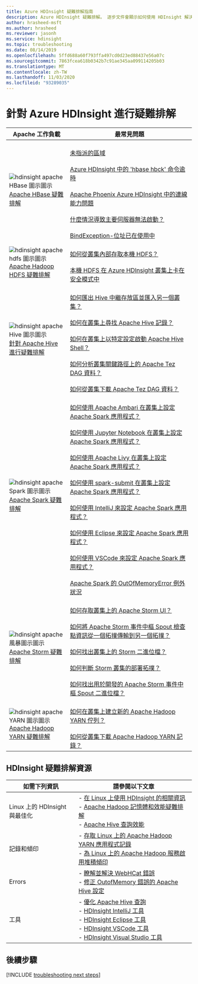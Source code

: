 ```yaml
---
title: Azure HDInsight 疑難排解指南
description: Azure HDInsight 疑難排解。 逐步文件會顯示如何使用 HDInsight 解決 Apache Hive、Apache Spark、Apache YARN、Apache HBase、HDFS 和 Apache Storm 的常見問題。
author: hrasheed-msft
ms.author: hrasheed
ms.reviewer: jasonh
ms.service: hdinsight
ms.topic: troubleshooting
ms.date: 08/14/2019
ms.openlocfilehash: 5ffd688a60f793ffa497cd0d23ed88437e56a07c
ms.sourcegitcommit: 7863fcea618b0342b7c91ae345aa099114205b03
ms.translationtype: MT
ms.contentlocale: zh-TW
ms.lasthandoff: 11/03/2020
ms.locfileid: "93289035"
---
```

# <a name="troubleshoot-azure-hdinsight"></a>針對 Azure HDInsight 進行疑難排解

| Apache 工作負載 | 最常見問題 |
|---|---|
|![hdinsight apache HBase 圖示圖示](./media/hdinsight-troubleshoot-guide/hdinsight-apache-hbase.png)<br>[Apache HBase 疑難排解]()|<br>[未指派的區域](hbase/hbase-troubleshoot-unassigned-regions.md#scenario-unassigned-regions)<br><br>[Azure HDInsight 中的 'hbase hbck' 命令逾時](hbase/hbase-troubleshoot-timeouts-hbase-hbck.md)<br><br>[Apache Phoenix Azure HDInsight 中的連線能力問題](hbase/hbase-troubleshoot-phoenix-connectivity.md)<br><br>[什麼情況導致主要伺服器無法啟動？](hbase/hbase-troubleshoot-start-fails.md)<br><br>[BindException-位址已在使用中](hbase/hbase-troubleshoot-bindexception-address-use.md)|
|![hdinsight apache hdfs 圖示圖示](./media/hdinsight-troubleshoot-guide/hdinsight-apache-hdfs.png)<br>[Apache Hadoop HDFS 疑難排解](hdinsight-troubleshoot-hdfs.md)|<br>[如何從叢集內部存取本機 HDFS？](hdinsight-troubleshoot-hdfs.md#how-do-i-access-local-hdfs-from-inside-a-cluster)<br><br>[本機 HDFS 在 Azure HDInsight 叢集上卡在安全模式中](hadoop/hdinsight-hdfs-troubleshoot-safe-mode.md)|
|![hdinsight apache Hive 圖示圖示](./media/hdinsight-troubleshoot-guide/hdinsight-apache-hive.png)<br>[針對 Apache Hive 進行疑難排解](hdinsight-troubleshoot-hive.md)|<br>[如何匯出 Hive 中繼存放區並匯入另一個叢集？](hdinsight-troubleshoot-hive.md#how-do-i-export-a-hive-metastore-and-import-it-on-another-cluster)<br><br>[如何在叢集上尋找 Apache Hive 記錄？](hdinsight-troubleshoot-hive.md#how-do-i-locate-hive-logs-on-a-cluster)<br><br>[如何在叢集上以特定設定啟動 Apache Hive Shell？](hdinsight-troubleshoot-hive.md#how-do-i-launch-the-hive-shell-with-specific-configurations-on-a-cluster)<br><br>[如何分析叢集關鍵路徑上的 Apache Tez DAG 資料？](hdinsight-troubleshoot-hive.md#how-do-i-analyze-tez-dag-data-on-a-cluster-critical-path)<br><br>[如何從叢集下載 Apache Tez DAG 資料？](hdinsight-troubleshoot-hive.md#how-do-i-download-tez-dag-data-from-a-cluster)|
|![hdinsight apache Spark 圖示圖示](./media/hdinsight-troubleshoot-guide/hdinsight-apache-spark.png)<br>[Apache Spark 疑難排解](./spark/apache-troubleshoot-spark.md)|<br>[如何使用 Apache Ambari 在叢集上設定 Apache Spark 應用程式？](spark/apache-troubleshoot-spark.md#how-do-i-configure-an-apache-spark-application-by-using-apache-ambari-on-clusters)<br><br>[如何使用 Jupyter Notebook 在叢集上設定 Apache Spark 應用程式？](spark/apache-troubleshoot-spark.md#how-do-i-configure-an-apache-spark-application-by-using-a-jupyter-notebook-on-clusters)<br><br>[如何使用 Apache Livy 在叢集上設定 Apache Spark 應用程式？](spark/apache-troubleshoot-spark.md#how-do-i-configure-an-apache-spark-application-by-using-apache-livy-on-clusters)<br><br>[如何使用 spark-submit 在叢集上設定 Apache Spark 應用程式？](spark/apache-troubleshoot-spark.md#how-do-i-configure-an-apache-spark-application-by-using-spark-submit-on-clusters)<br><br>[如何使用 IntelliJ 來設定 Apache Spark 應用程式？](spark/apache-spark-intellij-tool-plugin.md)<br><br>[如何使用 Eclipse 來設定 Apache Spark 應用程式？](spark/apache-spark-eclipse-tool-plugin.md)<br><br>[如何使用 VSCode 來設定 Apache Spark 應用程式？](hdinsight-for-vscode.md)<br><br>[Apache Spark 的 OutOfMemoryError 例外狀況](spark/apache-spark-troubleshoot-outofmemory.md#scenario-outofmemoryerror-exception-for-apache-spark)|
|![hdinsight apache 風暴圖示圖示](./media/hdinsight-troubleshoot-guide/hdinsight-apache-storm.png)<br>[Apache Storm 疑難排解](./storm/apache-troubleshoot-storm.md)|<br>[如何存取叢集上的 Apache Storm UI？](storm/apache-troubleshoot-storm.md#how-do-i-access-the-storm-ui-on-a-cluster)<br><br>[如何將 Apache Storm 事件中樞 Spout 檢查點資訊從一個拓撲傳輸到另一個拓撲？](storm/apache-troubleshoot-storm.md#how-do-i-transfer-storm-event-hub-spout-checkpoint-information-from-one-topology-to-another)<br><br>[如何找出叢集上的 Storm 二進位檔？](storm/apache-troubleshoot-storm.md#how-do-i-locate-storm-binaries-on-a-cluster)<br><br>[如何判斷 Storm 叢集的部署拓撲？](storm/apache-troubleshoot-storm.md#how-do-i-determine-the-deployment-topology-of-a-storm-cluster)<br><br>[如何找出用於開發的 Apache Storm 事件中樞 Spout 二進位檔？](storm/apache-troubleshoot-storm.md#how-do-i-locate-storm-event-hub-spout-binaries-for-development)|
|![hdinsight apache YARN 圖示圖示](./media/hdinsight-troubleshoot-guide/hdinsight-apache-yarn.png)<br>[Apache Hadoop YARN 疑難排解](hdinsight-troubleshoot-YARN.md)|<br>[如何在叢集上建立新的 Apache Hadoop YARN 佇列？](hdinsight-troubleshoot-yarn.md#how-do-i-create-a-new-yarn-queue-on-a-cluster)<br><br>[如何從叢集下載 Apache Hadoop YARN 記錄？](hdinsight-troubleshoot-yarn.md#how-do-i-download-yarn-logs-from-a-cluster)|

## <a name="hdinsight-troubleshooting-resources"></a>HDInsight 疑難排解資源

| 如需下列資訊 | 請參閱以下文章 |
| --- | --- |
| Linux 上的 HDInsight 與最佳化 | - [在 Linux 上使用 HDInsight 的相關資訊](hdinsight-hadoop-linux-information.md)<br>- [Apache Hadoop 記憶體和效能疑難排解](hdinsight-hadoop-stack-trace-error-messages.md)<br>- [Apache Hive 查詢效能](https://web.archive.org/web/20190217214250/https://blogs.msdn.microsoft.com/bigdatasupport/2015/08/13/troubleshooting-hive-query-performance-in-hdinsight-hadoop-cluster/) |
| 記錄和傾印 | - [存取 Linux 上的 Apache Hadoop YARN 應用程式記錄](hdinsight-hadoop-access-yarn-app-logs-linux.md)<br>- [為 Linux 上的 Apache Hadoop 服務啟用堆積傾印](hdinsight-hadoop-collect-debug-heap-dump-linux.md)|
| Errors | - [瞭解並解決 WebHCat 錯誤](hdinsight-hadoop-templeton-webhcat-debug-errors.md)<br>- [修正 OutofMemory 錯誤的 Apache Hive 設定](hdinsight-hadoop-hive-out-of-memory-error-oom.md) |
| 工具 | - [優化 Apache Hive 查詢](hdinsight-hadoop-optimize-hive-query.md)<br>- [HDInsight IntelliJ 工具](./spark/apache-spark-intellij-tool-plugin.md)<br>- [HDInsight Eclipse 工具](./spark/apache-spark-eclipse-tool-plugin.md)<br>- [HDInsight VSCode 工具](hdinsight-for-vscode.md)<br>- [HDInsight Visual Studio 工具](./hadoop/apache-hadoop-visual-studio-tools-get-started.md) |

## <a name="next-steps"></a>後續步驟

[!INCLUDE [troubleshooting next steps](../../includes/hdinsight-troubleshooting-next-steps.md)]
